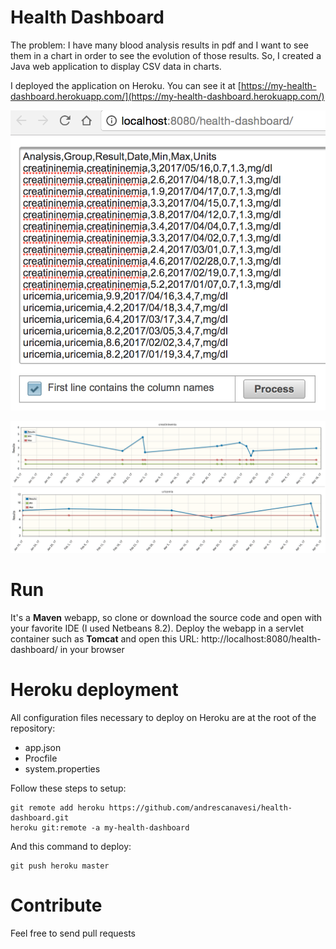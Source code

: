 # Health Dashboard

The problem: I have many blood analysis results in pdf and I want to see them in a chart in order to see the evolution of those results.
So, I created a Java web application to display CSV data in charts.

I deployed the application on Heroku. You can see it at [https://my-health-dashboard.herokuapp.com/](https://my-health-dashboard.herokuapp.com/)

![Screenshot form](https://raw.githubusercontent.com/andrescanavesi/health-dashboard/master/src/main/resources/screenshot-form.png)

![Screenshot charts](https://raw.githubusercontent.com/andrescanavesi/health-dashboard/master/src/main/resources/screenshot-charts.png)


# Run

It's a **Maven** webapp, so clone or download the source code and open with your favorite IDE (I used Netbeans 8.2).
Deploy the webapp in a servlet container such as **Tomcat** and open this URL: http://localhost:8080/health-dashboard/ in your browser


# Heroku deployment

All configuration files necessary to deploy on Heroku are at the root of the repository:
- app.json
- Procfile
- system.properties

Follow these steps to setup:
```
git remote add heroku https://github.com/andrescanavesi/health-dashboard.git
heroku git:remote -a my-health-dashboard
```

And this command to deploy:
```
git push heroku master
```

# Contribute

Feel free to send pull requests
